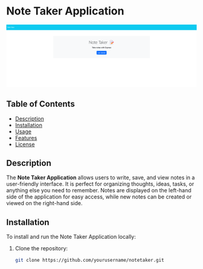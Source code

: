 # Note Taker Application

<img src="/images/image.png">


## Table of Contents
- [Description](#description)
- [Installation](#installation)
- [Usage](#usage)
- [Features](#features)
- [License](#license)

## Description
The **Note Taker Application** allows users to write, save, and view notes in a user-friendly interface. It is perfect for organizing thoughts, ideas, tasks, or anything else you need to remember. Notes are displayed on the left-hand side of the application for easy access, while new notes can be created or viewed on the right-hand side.

## Installation

To install and run the Note Taker Application locally:

1. Clone the repository:
   ```bash
   git clone https://github.com/yourusername/notetaker.git
